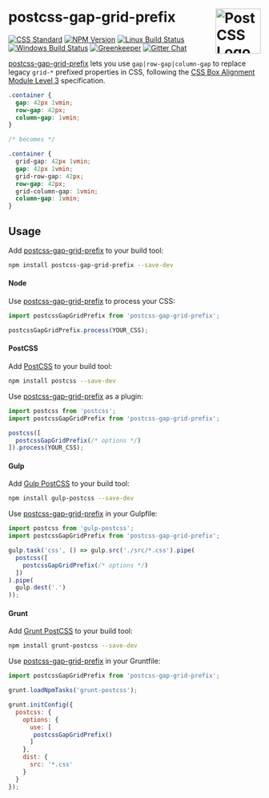 # postcss-gap-grid-prefix [<img src="https://postcss.github.io/postcss/logo.svg" alt="PostCSS Logo" width="90" height="90" align="right">][postcss]

[![CSS Standard][css-img]][css-url]
[![NPM Version][npm-img]][npm-url]
[![Linux Build Status][cli-img]][cli-url]
[![Windows Build Status][win-img]][win-url]
[![Greenkeeper][gkp-img]][gkp-url]
[![Gitter Chat][git-img]][git-url]

[postcss-gap-grid-prefix] lets you use `gap|row-gap|column-gap` to replace legacy `grid-*` prefixed properties in CSS, following the
[CSS Box Alignment Module Level 3] specification.

```css
.container {
  gap: 42px 1vmin;
  row-gap: 42px;
  column-gap: 1vmin;
}

/* becomes */

.container {
  grid-gap: 42px 1vmin;
  gap: 42px 1vmin;
  grid-row-gap: 42px;
  row-gap: 42px;
  grid-column-gap: 1vmin;
  column-gap: 1vmin;
}
```

## Usage

Add [postcss-gap-grid-prefix] to your build tool:

```bash
npm install postcss-gap-grid-prefix --save-dev
```

#### Node

Use [postcss-gap-grid-prefix] to process your CSS:

```js
import postcssGapGridPrefix from 'postcss-gap-grid-prefix';

postcssGapGridPrefix.process(YOUR_CSS);
```

#### PostCSS

Add [PostCSS] to your build tool:

```bash
npm install postcss --save-dev
```

Use [postcss-gap-grid-prefix] as a plugin:

```js
import postcss from 'postcss';
import postcssGapGridPrefix from 'postcss-gap-grid-prefix';

postcss([
  postcssGapGridPrefix(/* options */)
]).process(YOUR_CSS);
```

#### Gulp

Add [Gulp PostCSS] to your build tool:

```bash
npm install gulp-postcss --save-dev
```

Use [postcss-gap-grid-prefix] in your Gulpfile:

```js
import postcss from 'gulp-postcss';
import postcssGapGridPrefix from 'postcss-gap-grid-prefix';

gulp.task('css', () => gulp.src('./src/*.css').pipe(
  postcss([
    postcssGapGridPrefix(/* options */)
  ])
).pipe(
  gulp.dest('.')
));
```

#### Grunt

Add [Grunt PostCSS] to your build tool:

```bash
npm install grunt-postcss --save-dev
```

Use [postcss-gap-grid-prefix] in your Gruntfile:

```js
import postcssGapGridPrefix from 'postcss-gap-grid-prefix';

grunt.loadNpmTasks('grunt-postcss');

grunt.initConfig({
  postcss: {
    options: {
      use: [
       postcssGapGridPrefix()
      ]
    },
    dist: {
      src: '*.css'
    }
  }
});
```

[css-url]: Todo
[css-img]: Todo
[npm-url]: https://www.npmjs.com/package/postcss-gap-grid-prefix
[npm-img]: https://img.shields.io/npm/v/postcss-gap-grid-prefix.svg
[cli-url]: https://travis-ci.org/JLHwung/postcss-gap-grid-prefix
[cli-img]: https://img.shields.io/travis/JLHwung/postcss-gap-grid-prefix.svg
[win-url]: https://ci.appveyor.com/project/JLHwung/postcss-gap-grid-prefix
[win-img]: https://img.shields.io/appveyor/ci/JLHwung/postcss-gap-grid-prefix.svg
[gkp-url]: https://greenkeeper.io/
[gkp-img]: https://badges.greenkeeper.io/JLHwung/postcss-gap-grid-prefix.svg
[git-url]: https://gitter.im/postcss/postcss
[git-img]: https://img.shields.io/badge/chat-gitter-blue.svg

[CSS Box Alignment Module Level 3]: https://drafts.csswg.org/css-align-3/#gap-legacy
[Gulp PostCSS]: https://github.com/postcss/gulp-postcss
[Grunt PostCSS]: https://github.com/nDmitry/grunt-postcss
[postcss-gap-grid-prefix]: https://github.com/JLHwung/postcss-gap-grid-prefix
[PostCSS]: https://github.com/postcss/postcss
